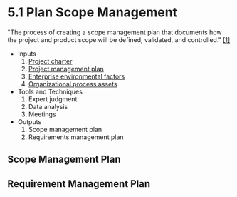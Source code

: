 # 5.1 Plan Scope Management

"The process of creating a scope management plan that documents how the project
and product scope will be defined, validated, and controlled."
[[1]](../home.md#references)

- Inputs
  1. [Project charter](../04-integration/4.1-develop-project-charter.md)
  2. [Project management plan](../04-integration/4.2-develop-project-management-plan.md)
  3. [Enterprise environmental factors](../00-project-files/01-enterprise-environmental-factors/00-enterprise-environmental-factors.md)
  4. [Organizational process assets](../00-project-files/02-organizational-process-assets/00-organizational-process-assets.md)
- Tools and Techniques
  1. Expert judgment
  2. Data analysis
  3. Meetings
- Outputs
  1. Scope management plan
  2. Requirements management plan

## Scope Management Plan

## Requirement Management Plan
